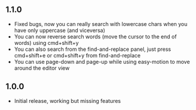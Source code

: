 ## 1.1.0

* Fixed bugs, now you can really search with lowercase chars when you have only uppercase (and viceversa)
* You can now reverse search words (move the cursor to the end of words) using cmd+shift+y
* You can also search from the find-and-replace panel, just press cmd+shift+e or cmd+shift+y from find-and-replace
* You can use page-down and page-up while using easy-motion to move around the editor view

## 1.0.0

* Initial release, working but missing features

